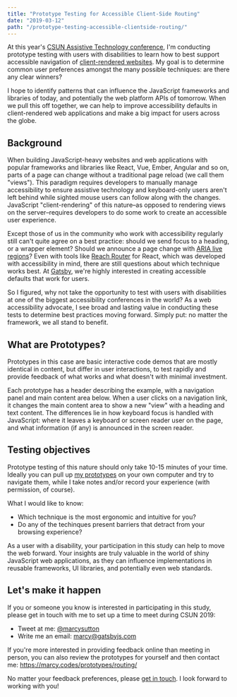 ```yaml
---
title: "Prototype Testing for Accessible Client-Side Routing"
date: "2019-03-12"
path: "/prototype-testing-accessible-clientside-routing/"
---
```


At this year's [CSUN Assistive Technology conference](http://www.csun.edu/cod/conference/2019/sessions/index.php/public/website_pages/view/1), I'm conducting prototype testing with users with disabilities to learn how to best support accessible navigation of [client-rendered websites](https://www.smashingmagazine.com/2015/05/client-rendered-accessibility/). My goal is to determine common user preferences amongst the many possible techniques: are there any clear winners?

I hope to identify patterns that can influence the JavaScript frameworks and libraries of today, and potentially the web platform APIs of tomorrow. When we pull this off together, we can help to improve accessibility defaults in client-rendered web applications and make a big impact for users across the globe.

## Background

When building JavaScript-heavy websites and web applications with popular frameworks and libraries like React, Vue, Ember, Angular and so on, parts of a page can change without a traditional page reload (we call them "views"). This paradigm requires developers to manually manage accessibility to ensure assistive technology and keyboard-only users aren't left behind while sighted mouse users can follow along with the changes. JavaScript "client-rendering" of this nature–as opposed to rendering views on the server–requires developers to do some work to create an accessible user experience.

Except those of us in the community who work with accessibility regularly still can't quite agree on a best practice: should we send focus to a heading, or a wrapper element? Should we announce a page change with [ARIA live regions](https://developer.mozilla.org/en-US/docs/Web/Accessibility/ARIA/ARIA_Live_Regions)? Even with tools like [Reach Router](https://github.com/reach/router) for React, which was developed with accessibility in mind, there are still questions about which technique works best. At [Gatsby](https://gatsbyjs.org), we're highly interested in creating accessible defaults that work for users.

So I figured, why not take the opportunity to test with users with disabilities at one of the biggest accessibility conferences in the world? As a web accessibility advocate, I see broad and lasting value in conducting these tests to determine best practices moving forward. Simply put: no matter the framework, we all stand to benefit.

## What are Prototypes?

Prototypes in this case are basic interactive code demos that are mostly identical in content, but differ in user interactions, to test rapidly and provide feedback of what works and what doesn't with minimal investment.

Each prototype has a header describing the example, with a navigation panel and main content area below. When a user clicks on a navigation link, it changes the main content area to show a new "view" with a heading and text content. The differences lie in how keyboard focus is handled with JavaScript: where it leaves a keyboard or screen reader user on the page, and what information (if any) is announced in the screen reader.

## Testing objectives

Prototype testing of this nature should only take 10-15 minutes of your time. Ideally you can pull up [my prototypes](https://marcy.codes/prototypes/routing/) on your own computer and try to navigate them, while I take notes and/or record your experience (with permission, of course).

What I would like to know:

- Which technique is the most ergonomic and intuitive for you?
- Do any of the techinques present barriers that detract from your browsing experience?

As a user with a disability, your participation in this study can help to move the web forward. Your insights are truly valuable in the world of shiny JavaScript web applications, as they can influence implementations in reusable frameworks, UI libraries, and potentially even web standards.

## Let's make it happen

If you or someone you know is interested in participating in this study, please get in touch with me to set up a time to meet during CSUN 2019:

- Tweet at me: [@marcysutton](https://twitter.com/marcysutton)
- Write me an email: [marcy@gatsbyjs.com](mailto:marcy@gatsbyjs.com)

If you're more interested in providing feedback online than meeting in person, you can also review the prototypes for yourself and then contact me: https://marcy.codes/prototypes/routing/

No matter your feedback preferences, please [get in touch](https://marcysutton.com/contact/). I look forward to working with you!
